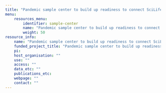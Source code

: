 ```yaml
---
title: "Pandemic sample center to build up readiness to connect SciLifeLab infrastructure and university hospitals"
menu:
    resources_menu:
        identifier: sample-center
        name: "Pandemic sample center to build up readiness to connect SciLifeLab infrastructure and university hospitals"
        weight: 50
resource_info:
    name: "Pandemic sample center to build up readiness to connect SciLifeLab infrastructure and university hospitals"
    funded_project_title: "Pandemic sample center to build up readiness to connect SciLifeLab infrastructure and university hospitals"
    pi:
    host_organisation: ""
    use: ""
    access: ""
    data_etc: ""
    publications_etc:
    webpage: ""
    contact: ""
---
```

